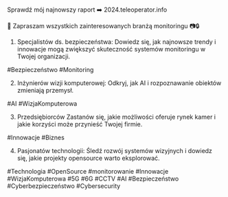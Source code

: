 Sprawdź mój najnowszy raport ➡️ 2024.teleoperator.info 

📢 Zapraszam wszystkich zainteresowanych branżą monitoringu 📷🔒 

1. Specjalistów ds. bezpieczeństwa: Dowiedz się, jak najnowsze trendy i innowacje mogą zwiększyć skuteczność systemów monitoringu w Twojej organizacji. 

#Bezpieczeństwo #Monitoring



2. Inżynierów wizji komputerowej: Odkryj, jak AI i rozpoznawanie obiektów zmieniają przemysł. 

#AI #WizjaKomputerowa



3. Przedsiębiorców Zastanów się, jakie możliwości oferuje rynek kamer i jakie korzyści może przynieść Twojej firmie. 

#Innowacje #Biznes



4. Pasjonatów technologii: Śledź rozwój systemów wizyjnych i dowiedz się, jakie projekty opensource warto eksplorować. 

#Technologia #OpenSource #monitorowanie #Innowacje #WizjaKomputerowa #5G #6G #CCTV #AI #Bezpieczeństwo #Cyberbezpieczeństwo #Cybersecurity

